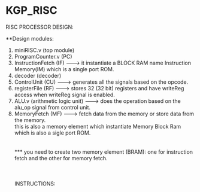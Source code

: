 # KGP_RISC
RISC PROCESSOR DESIGN:

**Design modules:

1. miniRISC.v (top module)
2. ProgramCounter.v (PC)
3. InstructionFetch (IF) ---> it instantiate a BLOCK RAM name Instruction Memory(IM) which is a single port ROM.
4. decoder (decoder)
5. ControlUnit (CU) ---> generates all the signals based on the opcode.
6. registerFile (RF) ---> stores 32 (32 bit) registers and have writeReg access when writeReg signal is enabled.
7. ALU.v (arithmetic logic unit) ---> does the operation based on the alu_op signal from control unit.
8. MemoryFetch (MF) ---> fetch data from the memory or store data from the memory.\
this is also a memory element which instantiate Memory Block Ram which is also a sigle port ROM.
\
\
\
*** you need to create two memory element (BRAM): one for instruction fetch and the other for memory fetch.\
\
\
\
INSTRUCTIONS:
